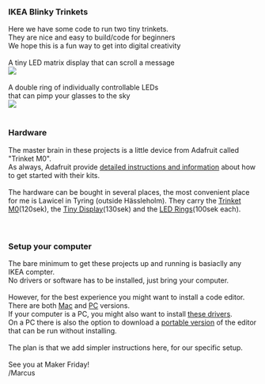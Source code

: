 <h3>IKEA Blinky Trinkets</h3>
Here we have some code to run two tiny trinkets.<br>
They are nice and easy to build/code for beginners<br>
We hope this is a fun way to get into digital creativity<br>
<br>
A tiny LED matrix display that can scroll a message<br>
<img src="https://github.com/IKEAmaker/blinky-trinket/blob/master/matrix.gif?raw=true"><br>
<br>
A double ring of individually controllable LEDs<br>
that can pimp your glasses to the sky<br>
<img src="https://github.com/IKEAmaker/blinky-trinket/blob/master/glasses.gif?raw=true"><br>
<br>
<h3>Hardware</h3>
The master brain in these projects is a little device from Adafruit called "Trinket M0".<br>
As always, Adafruit provide <a href="https://learn.adafruit.com/adafruit-trinket-m0-circuitpython-arduino?view=all">detailed instructions and information</a> about how to get started with their kits.<br><br>
The hardware can be bought in several places, the most convenient place for me is Lawicel in Tyring (outside Hässleholm). They carry the <a href="https://www.lawicel-shop.se/adafruit-trinket-m0">Trinket M0</a>(120sek), the <a href="https://www.lawicel-shop.se/mini-0-8-quot-8x8-led-matrix-i2c-yellow">Tiny Display</a>(130sek) and the <a href="https://www.lawicel-shop.se/neopixel-ring-16-x-ws2812-rgb"> LED Rings</a>(100sek each).<br><br>
<br>

<h3>Setup your computer</h3>
The bare minimum to get these projects up and running is basiaclly any IKEA compter.<br>
No drivers or software has to be installed, just bring your computer.<br>
<br>
However, for the best experience you might want to install a code editor.<br>
There are both <a href="https://github.com/mu-editor/mu/releases/download/1.0.1/mu-editor_1.0.1_osx.dmg">Mac</a> and <a href="https://github.com/mu-editor/mu/releases/download/1.0.1/mu-editor_1.0.1_win64.exe">PC</a> versions.<br>
If your computer is a PC, you might also want to install <a href="https://github.com/adafruit/Adafruit_Windows_Drivers/releases/download/2.3.3/adafruit_drivers_2.3.3.0.exe">these drivers</a>.<br>
On a PC there is also the option to download a <a href="https://github.com/mu-editor/mu/releases/download/1.0.1/portamu_1.0.1_win64.zip">portable version</a> of the editor that can be run without installing.<br>
<br>
The plan is that we add simpler instructions here, for our specific setup.<br>
<br>
See you at Maker Friday!<br>
/Marcus
